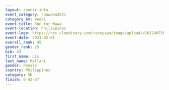 ```yaml
--- 
layout: runner-info 
event_category: runwawa2021 
category_km: week1 
event-title: Run for Wawa 
event-location: Philippines 
event-logo: https://res.cloudinary.com/raceyaya/image/upload/v1612407562/logo/2021/i-ran-wawa-logo_syijlo.jpg 
event-date: 2021-02-01 
overall_rank: 45
gender_rank: 25
bib: 43
first_name: Lis
last_name: Mallari
gender: Female
country: Philippines
category: 5K
finish: 0-42-57
--- 
```

